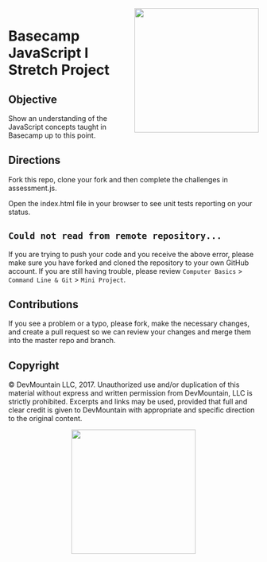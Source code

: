 <img src="https://s3.amazonaws.com/devmountain/readme-logo.png" width="250" align="right">

# Basecamp JavaScript I Stretch Project

## Objective
Show an understanding of the JavaScript concepts taught in Basecamp up to this point.

## Directions
Fork this repo, clone your fork and then complete the challenges in assessment.js.

Open the index.html file in your browser to see unit tests reporting on your status.

 ## `Could not read from remote repository...`

 If you are trying to push your code and you receive the above error, please make sure you have forked and cloned the repository to your own GitHub account. If you are still having trouble, please review `Computer Basics` &gt; `Command Line & Git` &gt; `Mini Project`.

## Contributions

If you see a problem or a typo, please fork, make the necessary changes, and create a pull request so we can review your changes and merge them into the master repo and branch.

## Copyright

© DevMountain LLC, 2017. Unauthorized use and/or duplication of this material without express and written permission from DevMountain, LLC is strictly prohibited. Excerpts and links may be used, provided that full and clear credit is given to DevMountain with appropriate and specific direction to the original content.

<p align="center">
<img src="https://s3.amazonaws.com/devmountain/readme-logo.png" width="250">
</p>

